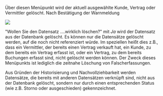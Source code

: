 Über diesen Menüpunkt wird der aktuell ausgewählte Kunde, Vertrag oder Vermittler gelöscht. Nach Bestätigung der Warnmeldung

![](http://xpecto.github.io/docs/img/img_1420450924589.png)

"Wollen Sie den Datensatz ....wirklich löschen?" mit _Ja_ wird der Datensatz aus der Datenbank gelöscht. Es können nur die Datensätze gelöscht werden, auf die noch nicht referenziert würde. Im speziellen heißt dies z.B., dass ein Vermittler, der bereits einen Vertrag verkauft hat, ein Kunde, zu dem bereits ein Vertrag erfasst ist, oder ein Vertrag, zu dem bereits Buchungen erfasst sind, nicht gelöscht werden können. Der Zweck dieses Menüpunkts ist lediglich die zeitnahe Löschung von Falscherfassungen.

Aus Gründen der Historisierung und Nachvollziehbarkeit werden Datensätze, die bereits mit anderen Datensätzen verknüpft sind, nicht aus der Datenbank gelöscht, sondern nur durch einen entsprechenden Status (wie z.B. Storno oder ausgeschieden) gekennzeichnet.
